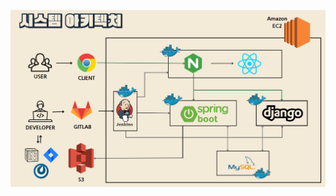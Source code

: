 ![그집어데고_아키텍처](%EC%95%84%ED%82%A4%ED%85%8D%EC%B2%98.assets/%EA%B7%B8%EC%A7%91%EC%96%B4%EB%8D%B0%EA%B3%A0_%EC%95%84%ED%82%A4%ED%85%8D%EC%B2%98.png)